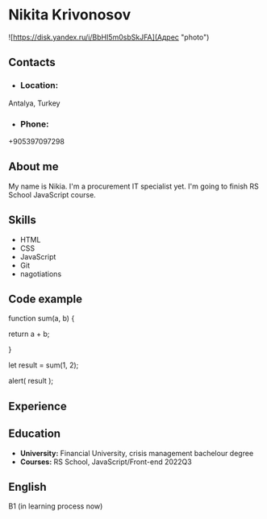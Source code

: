 # Nikita Krivonosov

![https://disk.yandex.ru/i/BbHI5m0sbSkJFA](Адрес "photo")

## Contacts

* ### Location:
Antalya, Turkey
* ### Phone:
+905397097298

## About me
My name is Nikia. I'm a procurement IT specialist yet. I'm going to finish RS School JavaScript course.

## Skills
* HTML
* CSS
* JavaScript
* Git
* nagotiations

## Code example 
function sum(a, b) {

  return a + b;
  
}

let result = sum(1, 2);

alert( result );

## Experience

## Education
* **University:** Financial University, crisis management bachelour degree
* **Courses:**
RS School, JavaScript/Front-end 2022Q3

## English
B1 (in learning process now)
